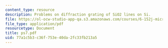 ```yaml
---
content_type: resource
description: Problems on diffraction grating of SiO2 lines on Si.
file: https://ol-ocw-studio-app-qa.s3.amazonaws.com/courses/6-152j-micro-nano-processing-technology-fall-2005/77a1c5b3c36f753e40da2fc33fb213a5_ps7.pdf
file_type: application/pdf
resourcetype: Document
title: ps7.pdf
uid: 77a1c5b3-c36f-753e-40da-2fc33fb213a5
---
```

